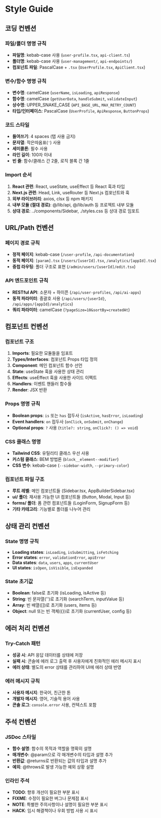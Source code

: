 # Style Guide

## 코딩 컨벤션

### 파일/폴더 명명 규칙
- **파일명**: kebab-case 사용 (`user-profile.tsx`, `api-client.ts`)
- **폴더명**: kebab-case 사용 (`user-management/`, `api-endpoints/`)
- **컴포넌트 파일**: PascalCase + `.tsx` (`UserProfile.tsx`, `ApiClient.tsx`)

### 변수/함수 명명 규칙
- **변수명**: camelCase (`userName`, `isLoading`, `apiResponse`)
- **함수명**: camelCase (`getUserData`, `handleSubmit`, `validateInput`)
- **상수명**: UPPER_SNAKE_CASE (`API_BASE_URL`, `MAX_RETRY_COUNT`)
- **타입/인터페이스**: PascalCase (`UserProfile`, `ApiResponse`, `ButtonProps`)

### 코드 스타일
- **들여쓰기**: 4 spaces (탭 사용 금지)
- **문자열**: 작은따옴표(`'`) 사용
- **세미콜론**: 필수 사용
- **라인 길이**: 100자 이내
- **빈 줄**: 함수/클래스 간 2줄, 로직 블록 간 1줄

### Import 순서
1. **React 관련**: React, useState, useEffect 등 React 훅과 타입
2. **Next.js 관련**: Head, Link, useRouter 등 Next.js 컴포넌트와 훅
3. **외부 라이브러리**: axios, clsx 등 npm 패키지
4. **내부 모듈 (절대 경로)**: @/lib/api, @/lib/auth 등 프로젝트 내부 모듈
5. **상대 경로**: ../components/Sidebar, ./styles.css 등 상대 경로 임포트

## URL/Path 컨벤션

### 페이지 경로 규칙
- **정적 페이지**: kebab-case (`/user-profile`, `/api-documentation`)
- **동적 페이지**: `[param].tsx` (`/users/[userId].tsx`, `/analytics/[appId].tsx`)
- **중첩 라우팅**: 폴더 구조로 표현 (`/admin/users/[userId]/edit.tsx`)

### API 엔드포인트 규칙
- **RESTful API**: 소문자 + 하이픈 (`/api/user-profiles`, `/api/ai-apps`)
- **동적 파라미터**: 중괄호 사용 (`/api/users/{userId}`, `/api/apps/{appId}/analytics`)
- **쿼리 파라미터**: camelCase (`?pageSize=10&sortBy=createdAt`)


## 컴포넌트 컨벤션

### 컴포넌트 구조
1. **Imports**: 필요한 모듈들을 임포트
2. **Types/Interfaces**: 컴포넌트 Props 타입 정의
3. **Component**: 메인 컴포넌트 함수 선언
4. **State**: useState 훅을 사용한 상태 관리
5. **Effects**: useEffect 훅을 사용한 사이드 이펙트
6. **Handlers**: 이벤트 핸들러 함수들
7. **Render**: JSX 반환

### Props 명명 규칙
- **Boolean props**: `is` 또는 `has` 접두사 (`isActive`, `hasError`, `isLoading`)
- **Event handlers**: `on` 접두사 (`onClick`, `onSubmit`, `onChange`)
- **Optional props**: `?` 사용 (`title?: string`, `onClick?: () => void`)

### CSS 클래스 명명
- **Tailwind CSS**: 유틸리티 클래스 우선 사용
- **커스텀 클래스**: BEM 방법론 (`block__element--modifier`)
- **CSS 변수**: kebab-case (`--sidebar-width`, `--primary-color`)

### 컴포넌트 파일 구조
- **루트 레벨**: 메인 컴포넌트들 (Sidebar.tsx, AppBuilderSidebar.tsx)
- **ui/ 폴더**: 재사용 가능한 UI 컴포넌트들 (Button, Modal, Input 등)
- **forms/ 폴더**: 폼 관련 컴포넌트들 (LoginForm, SignupForm 등)
- **기타 카테고리**: 기능별로 폴더를 나누어 관리

## 상태 관리 컨벤션

### State 명명 규칙
- **Loading states**: `isLoading`, `isSubmitting`, `isFetching`
- **Error states**: `error`, `validationError`, `apiError`
- **Data states**: `data`, `users`, `apps`, `currentUser`
- **UI states**: `isOpen`, `isVisible`, `isExpanded`

### State 초기값
- **Boolean**: false로 초기화 (isLoading, isActive 등)
- **String**: 빈 문자열('')로 초기화 (searchTerm, inputValue 등)
- **Array**: 빈 배열([])로 초기화 (users, items 등)
- **Object**: null 또는 빈 객체({})로 초기화 (currentUser, config 등)

## 에러 처리 컨벤션

### Try-Catch 패턴
- **성공 시**: API 응답 데이터를 상태에 저장
- **실패 시**: 콘솔에 에러 로그 출력 후 사용자에게 친화적인 에러 메시지 표시
- **에러 상태**: 별도의 error 상태를 관리하여 UI에 에러 상태 반영

### 에러 메시지 규칙
- **사용자 메시지**: 한국어, 친근한 톤
- **개발자 메시지**: 영어, 기술적 용어 사용
- **콘솔 로그**: `console.error` 사용, 컨텍스트 포함

## 주석 컨벤션

### JSDoc 스타일
- **함수 설명**: 함수의 목적과 역할을 명확히 설명
- **매개변수**: @param으로 각 매개변수의 타입과 설명 추가
- **반환값**: @returns로 반환되는 값의 타입과 설명 추가
- **예외**: @throws로 발생 가능한 예외 상황 설명

### 인라인 주석
- **TODO**: 향후 개선이 필요한 부분 표시
- **FIXME**: 수정이 필요한 버그나 문제점 표시
- **NOTE**: 특별한 주의사항이나 설명이 필요한 부분 표시
- **HACK**: 임시 해결책이나 우회 방법 사용 시 표시

